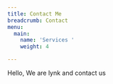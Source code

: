 ```yaml
---
title: Contact Me
breadcrumb: Contact
menu:
  main:
    name: 'Services '
    weight: 4

---
```

Hello, We are lynk and contact us 